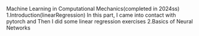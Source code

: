 Machine Learning in Computational Mechanics(completed in 2024ss)
1.Introduction(linearRegression)
In this part, I came into contact with pytorch and Then I did some linear regression exercises
2.Basics of Neural Networks
